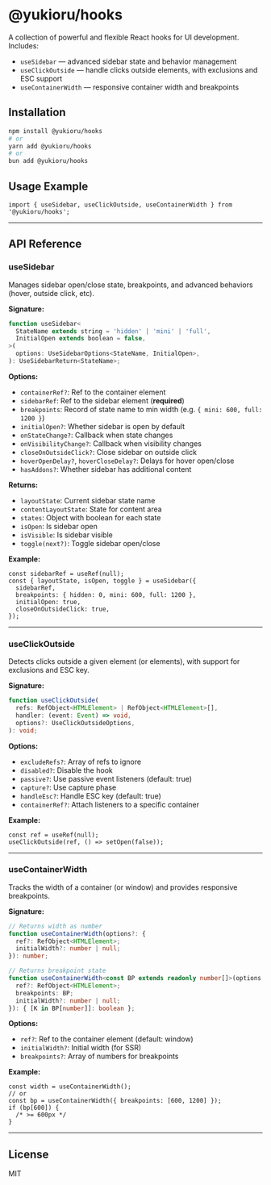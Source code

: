 # @yukioru/hooks

A collection of powerful and flexible React hooks for UI development. Includes:

- `useSidebar` — advanced sidebar state and behavior management
- `useClickOutside` — handle clicks outside elements, with exclusions and ESC support
- `useContainerWidth` — responsive container width and breakpoints

## Installation

```bash
npm install @yukioru/hooks
# or
yarn add @yukioru/hooks
# or
bun add @yukioru/hooks
```

## Usage Example

```tsx
import { useSidebar, useClickOutside, useContainerWidth } from '@yukioru/hooks';
```

---

## API Reference

### useSidebar

Manages sidebar open/close state, breakpoints, and advanced behaviors (hover, outside click, etc).

**Signature:**

```ts
function useSidebar<
  StateName extends string = 'hidden' | 'mini' | 'full',
  InitialOpen extends boolean = false,
>(
  options: UseSidebarOptions<StateName, InitialOpen>,
): UseSidebarReturn<StateName>;
```

**Options:**

- `containerRef?`: Ref to the container element
- `sidebarRef`: Ref to the sidebar element (**required**)
- `breakpoints`: Record of state name to min width (e.g. `{ mini: 600, full: 1200 }`)
- `initialOpen?`: Whether sidebar is open by default
- `onStateChange?`: Callback when state changes
- `onVisibilityChange?`: Callback when visibility changes
- `closeOnOutsideClick?`: Close sidebar on outside click
- `hoverOpenDelay?`, `hoverCloseDelay?`: Delays for hover open/close
- `hasAddons?`: Whether sidebar has additional content

**Returns:**

- `layoutState`: Current sidebar state name
- `contentLayoutState`: State for content area
- `states`: Object with boolean for each state
- `isOpen`: Is sidebar open
- `isVisible`: Is sidebar visible
- `toggle(next?)`: Toggle sidebar open/close

**Example:**

```tsx
const sidebarRef = useRef(null);
const { layoutState, isOpen, toggle } = useSidebar({
  sidebarRef,
  breakpoints: { hidden: 0, mini: 600, full: 1200 },
  initialOpen: true,
  closeOnOutsideClick: true,
});
```

---

### useClickOutside

Detects clicks outside a given element (or elements), with support for exclusions and ESC key.

**Signature:**

```ts
function useClickOutside(
  refs: RefObject<HTMLElement> | RefObject<HTMLElement>[],
  handler: (event: Event) => void,
  options?: UseClickOutsideOptions,
): void;
```

**Options:**

- `excludeRefs?`: Array of refs to ignore
- `disabled?`: Disable the hook
- `passive?`: Use passive event listeners (default: true)
- `capture?`: Use capture phase
- `handleEsc?`: Handle ESC key (default: true)
- `containerRef?`: Attach listeners to a specific container

**Example:**

```tsx
const ref = useRef(null);
useClickOutside(ref, () => setOpen(false));
```

---

### useContainerWidth

Tracks the width of a container (or window) and provides responsive breakpoints.

**Signature:**

```ts
// Returns width as number
function useContainerWidth(options?: {
  ref?: RefObject<HTMLElement>;
  initialWidth?: number | null;
}): number;

// Returns breakpoint state
function useContainerWidth<const BP extends readonly number[]>(options: {
  ref?: RefObject<HTMLElement>;
  breakpoints: BP;
  initialWidth?: number | null;
}): { [K in BP[number]]: boolean };
```

**Options:**

- `ref?`: Ref to the container element (default: window)
- `initialWidth?`: Initial width (for SSR)
- `breakpoints?`: Array of numbers for breakpoints

**Example:**

```tsx
const width = useContainerWidth();
// or
const bp = useContainerWidth({ breakpoints: [600, 1200] });
if (bp[600]) {
  /* >= 600px */
}
```

---

## License

MIT

